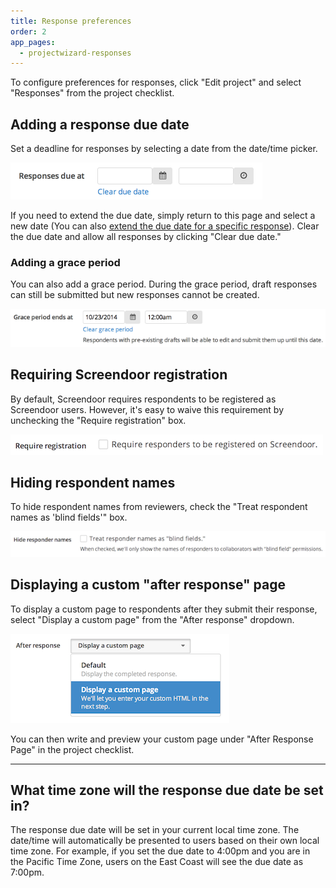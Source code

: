 ```yaml
---
title: Response preferences
order: 2
app_pages:
  - projectwizard-responses
---
```


To configure preferences for responses, click "Edit project" and select "Responses" from the project checklist.

## Adding a response due date

Set a deadline for responses by selecting a date from the date/time picker.

![set due date](../images/due_date.png)

If you need to extend the due date, simply return to this page and select a new date (You can also [extend the due date for a specific response](../responses/viewing_unsubmitted_responses.html#extending-the-due-date-for-a-specific-response)). Clear the due date and allow all responses by clicking "Clear due date."

### Adding a grace period

You can also add a grace period. During the grace period, draft responses can still be submitted but new responses cannot be created. 

![grace period](../images/grace_period.png)

## Requiring Screendoor registration

By default, Screendoor requires respondents to be registered as Screendoor users. However, it's easy to waive this requirement by unchecking the "Require registration" box.

![waive registration requirement](../images/require_registration.png)

## Hiding respondent names

To hide respondent names from reviewers, check the "Treat respondent names as 'blind fields'" box.

![hide respondent names](../images/hide_responder_names.png)

## Displaying a custom "after response" page

To display a custom page to respondents after they submit their response, select "Display a custom page" from the "After response" dropdown.

![custom after response](../images/after_response.png)

You can then write and preview your custom page under "After Response Page" in the project checklist.

---

## What time zone will the response due date be set in?
The response due date will be set in your current local time zone. The date/time will automatically be presented to users based on their own local time zone. For example, if you set the due date to 4:00pm and you are in the Pacific Time Zone, users on the East Coast will see the due date as 7:00pm.
